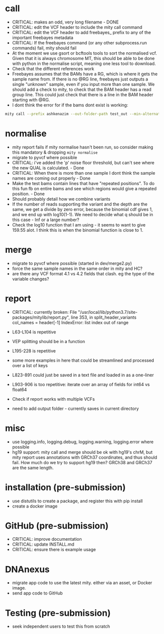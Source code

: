 # call
* CRITICAL: makes an odd, very long filename - DONE
* CRITICAL: edit the VCF header to include the mity call command
* CRITICAL: edit the VCF header to add freebayes_ prefix to any of the important freebayes metadata
* CRITICAL: If the freebayes command (or any other subprocess.run commands) fail, mity should fail
* At the moment we use gsort or bcftools tools to sort the normalised vcf. Given that it is always chromosome MT, this should be able to be done with python in the normalise script, meaning one less tool to download.
* Check that the different references work
* Freebayes assumes that the BAMs have a RG, which is where it gets the sample name from. If there is no @RG line, freebayes just outputs a single "unknown" sample, even if you input more than one sample. We should add a check to mity, to check that the BAM header has a read group line. This could just check that there is a line in the BAM header starting with @RG.
* I dont think the error for if the bams dont exist is working:
```bash
mity call --prefix ashkenazim --out-folder-path test_out --min-alternate-fraction 0.5 --normalise bam_that_doesnt_exist.bam
```

# normalise
* mity report fails if mity normalise hasn't been run, so consider making this mandatory & dropping `mity normalise` 
* migrate to pyvcf where possible
* CRITICAL: i've added the 'p' noise floor threshold, but can't see where the new QUAL is calculated. - Done
* CRITICAL: When there is more than one sample I dont think the sample names are coming out properly - Done
* Make the test bams contain lines that have "repeated positions". To do this fun fb on entire bams and see which regions would give a repeated position. - Done
* Should probably detail how we combine variants
* If the number of reads supporting the variant and the depth are the same, we get a divide by zero error, because the binomial cdf gives 1, and we end up with log10(1-1). We need to decide what q should be in this case - Inf or a large number?
* Check the log10 function that I am using - it seems to want to give 159.55 alot. I think this is when the binomial function is close to 1.

# merge
* migrate to pyvcf where possible (started in dev/merge2.py)
* force the same sample names in the same order in mity and HC?
* are there any VCF format 4.1 vs 4.2 fields that clash. eg the type of the variable changes?

# report
* CRITICAL: currently broken:
    File "/usr/local/lib/python3.7/site-packages/mitylib/report.py", line 353, in split_header_variants
        col_names = header[-1]
    IndexError: list index out of range

* L63-L104 is repetitive
* VEP splitting should be in a function
* L195-228 is repetitive
* some more examples in here that could be streamlined and processed over a list of keys
* L823-891 could just be saved in a text file and loaded in as a one-liner
* L903-906 is too repetitive: iterate over an array of fields for int64 vs float64
* Check if report works with multiple VCFs
* need to add output folder - currently saves in current directory

# misc
* use logging.info, logging.debug, logging.warning, logging.error where possible
* hg19 support: mity call and merge should be ok with hg19's chrM, but mity report 
uses annotations with GRCh37 coordinates, and thus should fail. How much do we try 
to support hg19 then? GRCh38 and GRCh37 are the same length.

# installation (pre-submission)
* use distutils to create a package, and register this with pip install
* create a docker image

# GitHub (pre-submission)
* CRITICAL: improve documentation
* CRITICAL: update INSTALL.md
* CRITICAL: ensure there is example usage

# DNAnexus
* migrate app code to use the latest mity. either via an asset, or Docker image.
* send app code to GitHub

# Testing (pre-submission)
* seek independent users to test this from scratch
